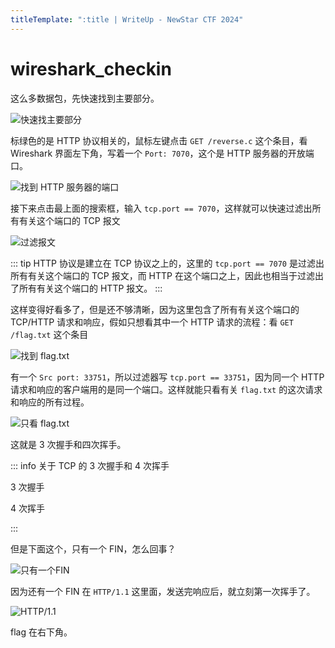 ```yaml
---
titleTemplate: ":title | WriteUp - NewStar CTF 2024"
---
```


<script setup>
import SVGTCPStart from '@docs/assets/images/wp/2024/TCP_start.svg?component'
import SVGTCPFin from '@docs/assets/images/wp/2024/TCP_fin.svg?component'
</script>

# wireshark_checkin

这么多数据包，先快速找到主要部分。

![快速找主要部分](/assets/images/wp/2024/week2/wireshark_checkin_1.png)

标绿色的是 HTTP 协议相关的，鼠标左键点击 `GET /reverse.c` 这个条目，看 Wireshark 界面左下角，写着一个 `Port: 7070`，这个是 HTTP 服务器的开放端口。

![找到 HTTP 服务器的端口](/assets/images/wp/2024/week2/wireshark_checkin_2.png)

接下来点击最上面的搜索框，输入 `tcp.port == 7070`，这样就可以快速过滤出所有有关这个端口的 TCP 报文

![过滤报文](/assets/images/wp/2024/week2/wireshark_checkin_3.png)

::: tip
HTTP 协议是建立在 TCP 协议之上的，这里的 `tcp.port == 7070` 是过滤出所有有关这个端口的 TCP 报文，而 HTTP 在这个端口之上，因此也相当于过滤出了所有有关这个端口的 HTTP 报文。
:::

这样变得好看多了，但是还不够清晰，因为这里包含了所有有关这个端口的 TCP/HTTP 请求和响应，假如只想看其中一个 HTTP 请求的流程：看 `GET /flag.txt` 这个条目

![找到 flag.txt](/assets/images/wp/2024/week2/wireshark_checkin_4.png)

有一个 `Src port: 33751`，所以过滤器写 `tcp.port == 33751`，因为同一个 HTTP 请求和响应的客户端用的是同一个端口。这样就能只看有关 `flag.txt` 的这次请求和响应的所有过程。

![只看 flag.txt](/assets/images/wp/2024/week2/wireshark_checkin_5.png)

这就是 3 次握手和四次挥手。

::: info 关于 TCP 的 3 次握手和 4 次挥手

3 次握手

<SVGTCPStart />

4 次挥手

<SVGTCPFin />

:::

但是下面这个，只有一个 FIN，怎么回事？

![只有一个FIN](/assets/images/wp/2024/week2/wireshark_checkin_6.png)

因为还有一个 FIN 在 `HTTP/1.1` 这里面，发送完响应后，就立刻第一次挥手了。

![HTTP/1.1](/assets/images/wp/2024/week2/wireshark_checkin_7.png)

flag 在右下角。
